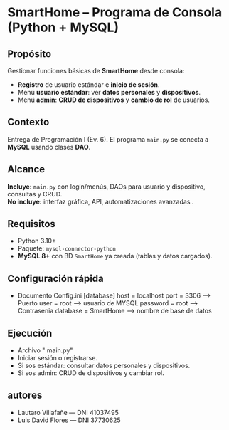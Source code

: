 # SmartHome – Programa de Consola (Python + MySQL)

## Propósito
Gestionar funciones básicas de **SmartHome** desde consola:
- **Registro** de usuario estándar e **inicio de sesión**.
- Menú **usuario estándar**: ver **datos personales** y **dispositivos**.
- Menú **admin**: **CRUD de dispositivos** y **cambio de rol** de usuarios.

## Contexto
Entrega de Programación I (Ev. 6). El programa `main.py` se conecta a **MySQL** usando clases **DAO**.

## Alcance
**Incluye:** `main.py` con login/menús, DAOs para usuario y dispositivo, consultas y CRUD.  
**No incluye:** interfaz gráfica, API, automatizaciones avanzadas .

## Requisitos
- Python 3.10+
- Paquete: `mysql-connector-python` 
- **MySQL 8+** con BD `SmartHome` ya creada (tablas y datos cargados).

## Configuración rápida

- Documento Config.ini 
[database]
host = localhost
port = 3306  --> Puerto 
user = root --> usuario de MYSQL
password = root  --> Contrasenia
database = SmartHome  --> nombre de base de datos 

## Ejecución 

- Archivo " main.py"
- Iniciar sesión o registrarse.
- Si sos estándar: consultar datos personales y dispositivos.
- Si sos admin: CRUD de dispositivos y cambiar rol.

## autores 
- Lautaro Villafañe — DNI 41037495
- Luis David Flores — DNI 37730625